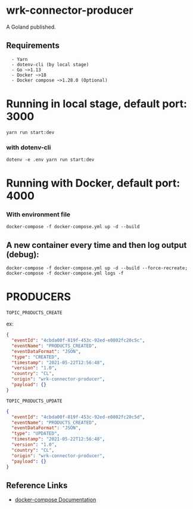 # wrk-connector-producer

A Goland published.

## Requirements

```text
  - Yarn
  - dotenv-cli (by local stage)
  - Go ~>1.13
  - Docker ~>18
  - Docker compose ~>1.28.0 (Optional)
```

# Running in local stage, default port: 3000

```shell
yarn run start:dev
```

### with dotenv-cli

```shell
dotenv -e .env yarn run start:dev
```

# Running with Docker, default port: 4000

### With environment file

```shell
docker-compose -f docker-compose.yml up -d --build
```

## A new container every time and then log output (debug):

```shell
docker-compose -f docker-compose.yml up -d --build --force-recreate; docker-compose -f docker-compose.yml logs -f
```

# PRODUCERS

```dotenv
TOPIC_PRODUCTS_CREATE
```

ex:

```json
{
  "eventId": "4cbda00f-819f-453c-92ed-e0802fc20c5c",
  "eventName": "PRODUCTS_CREATED",
  "eventDataFormat": "JSON",
  "type": "CREATED",
  "timestamp": "2021-05-22T12:56:48",
  "version": "1.0",
  "country": "CL",
  "origin": "wrk-connector-producer",
  "payload": {}
}
```

```dotenv
TOPIC_PRODUCTS_UPDATE
```

```json
{
  "eventId": "4cbda00f-819f-453c-92ed-e0802fc20c5d",
  "eventName": "PRODUCTS_CREATED",
  "eventDataFormat": "JSON",
  "type": "UPDATED",
  "timestamp": "2021-05-22T12:56:48",
  "version": "1.0",
  "country": "CL",
  "origin": "wrk-connector-producer",
  "payload": {}
}
```

## Reference Links

+ [docker-compose Documentation](https://docs.docker.com/compose/)
